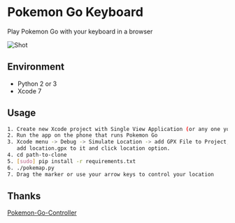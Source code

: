 # Pokemon Go Keyboard

Play Pokemon Go with your keyboard in a browser

![Shot](assets/shot.png)

Environment
------------
- Python 2 or 3
- Xcode 7

Usage
------------
```bash
1. Create new Xcode project with Single View Application (or any one you like)
2. Run the app on the phone that runs Pokemon Go
3. Xcode menu -> Debug -> Simulate Location -> add GPX File to Project,
   add location.gpx to it and click location option.
4. cd path-to-clone
5. [sudo] pip install -r requirements.txt
6. ./pokemap.py
7. Drag the marker or use your arrow keys to control your location
```

Thanks
------------
[Pokemon-Go-Controller](https://github.com/kahopoon/Pokemon-Go-Controller)

